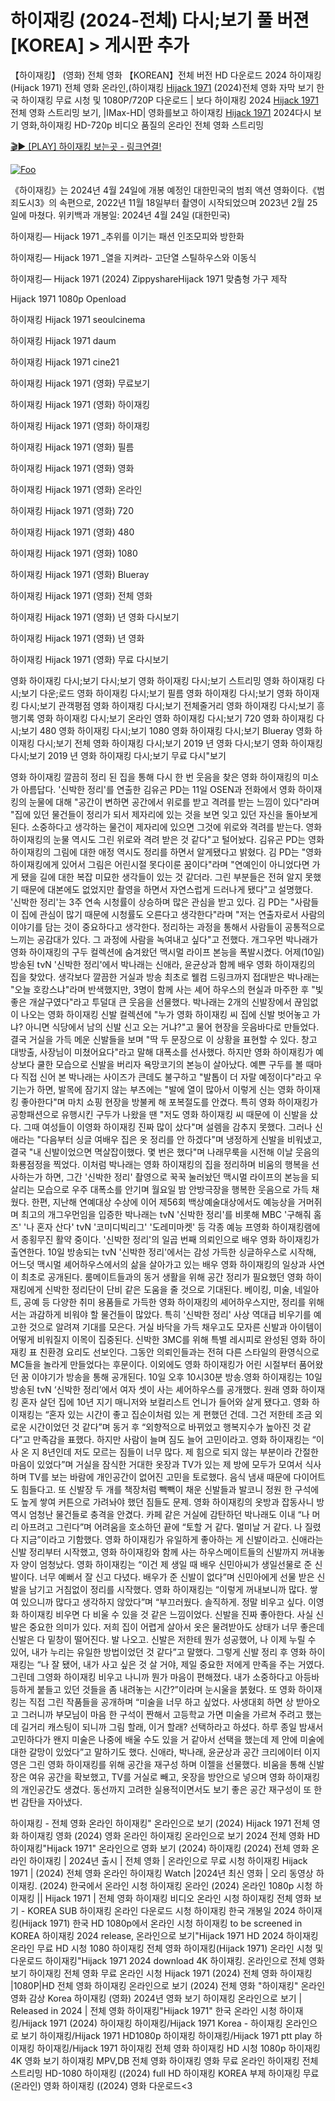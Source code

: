 # 하이재킹 (2024-전체) 다시;보기 풀 버젼 [KOREA] > 게시판 추가

【하이재킹】 (영화) 전체 영화 【KOREAN】전체 버전 HD 다운로드 2024 하이재킹(Hijack 1971) 전체 영화 온라인,(하이재킹 [Hijack 1971](https://jpflix.cloud/ko/movie/1147710) (2024)전체 영화 자막 보기 한국 하이재킹 무료 시청 및 1080P/720P 다운로드 | 보다 하이재킹 2024 [Hijack 1971](https://jpflix.cloud/ko/movie/1147710)전체 영화 스트리밍 보기, |IMax-HD| 영화를보고 하이재킹 [Hijack 1971](https://jpflix.cloud/ko/movie/1147710) 2024다시 보기 영화,하이재킹 HD-720p 비디오 품질의 온라인 전체 영화 스트리밍


[🎬▶ [PLAY] 하이재킹 보는곳 - 링크연결!](https://jpflix.cloud/ko/movie/1147710)


<a href="https://jpflix.cloud/ko/movie/1147710" rel="nofollow"><img src="https://camo.githubusercontent.com/917e6ed5c302499242165dcc02bdbce85c075fd21b35918eb9c0b771855261b8/68747470733a2f2f7374617469632e7769787374617469632e636f6d2f6d656469612f6232343966395f61646163386637306662336634356238383639313639366337376465313866337e6d76322e676966" alt="Foo" style="max-width: 100%;"></a>


《하이재킹》는 2024년 4월 24일에 개봉 예정인 대한민국의 범죄 액션 영화이다.《범죄도시3》의 속편으로, 2022년 11월 18일부터 촬영이 시작되었으며 2023년 2월 25일에 마쳤다. 위키백과 개봉일: 2024년 4월 24일 (대한민국)

하이재킹— Hijack 1971 _추위를 이기는 패션 인조모피와 방한화

하이재킹— Hijack 1971 _열을 지켜라- 고단열 스틸하우스와 이동식

하이재킹— Hijack 1971 (2024) ZippyshareHijack 1971 맞춤형 가구 제작

Hijack 1971 1080p Openload

하이재킹 Hijack 1971 seoulcinema

하이재킹 Hijack 1971 daum

하이재킹 Hijack 1971 cine21

하이재킹 Hijack 1971 (영화) 무료보기

하이재킹 Hijack 1971 (영화) 하이재킹

하이재킹 Hijack 1971 (영화) 하이재킹

하이재킹 Hijack 1971 (영화) 필름

하이재킹 Hijack 1971 (영화) 영화

하이재킹 Hijack 1971 (영화) 온라인

하이재킹 Hijack 1971 (영화) 720

하이재킹 Hijack 1971 (영화) 480

하이재킹 Hijack 1971 (영화) 1080

하이재킹 Hijack 1971 (영화) Blueray

하이재킹 Hijack 1971 (영화) 전체 영화

하이재킹 Hijack 1971 (영화) 년 영화 다시보기

하이재킹 Hijack 1971 (영화) 년 영화

하이재킹 Hijack 1971 (영화) 무료 다시보기

영화 하이재킹 다시;보기 다시;보기 영화 하이재킹 다시;보기 스트리밍 영화 하이재킹 다시;보기 다운;로드 영화 하이재킹 다시;보기 필름 영화 하이재킹 다시;보기 영화 하이재킹 다시;보기 관객평점 영화 하이재킹 다시;보기 전체줄거리 영화 하이재킹 다시;보기 흥행기록 영화 하이재킹 다시;보기 온라인 영화 하이재킹 다시;보기 720 영화 하이재킹 다시;보기 480 영화 하이재킹 다시;보기 1080 영화 하이재킹 다시;보기 Blueray 영화 하이재킹 다시;보기 전체 영화 하이재킹 다시;보기 2019 년 영화 다시;보기 영화 하이재킹 다시;보기 2019 년 영화 하이재킹 다시;보기 무료 다시"보기

영화 하이재킹 깔끔히 정리 된 집을 통해 다시 한 번 웃음을 찾은 영화 하이재킹의 미소가 아름답다. '신박한 정리'를 연출한 김유곤 PD는 11일 OSEN과 전화에서 영화 하이재킹의 눈물에 대해 "공간이 변하면 공간에서 위로를 받고 격려를 받는 느낌이 있다"라며 "집에 있던 물건들이 정리가 되서 제자리에 있는 것을 보면 잊고 있던 자신을 돌아보게 된다. 소중하다고 생각하는 물건이 제자리에 있으면 그것에 위로와 격려를 받는다. 영화 하이재킹의 눈물 역시도 그린 위로와 격려 받은 것 같다"고 털어놨다. 김유곤 PD는 영화 하이재킹의 그림에 대한 애정 역시도 정리를 하면서 알게됐다고 밝혔다. 김 PD는 "영화 하이재킹에게 있어서 그림은 어린시절 못다이룬 꿈이다"라며 "연예인이 아니었다면 가게 됐을 길에 대한 복잡 미묘한 생각들이 있는 것 같더라. 그린 부분들은 전혀 알지 못했기 때문에 대본에도 없었지만 촬영을 하면서 자연스럽게 드러나게 됐다"고 설명했다. '신박한 정리'는 3주 연속 시청률이 상승하며 많은 관심을 받고 있다. 김 PD는 "사람들이 집에 관심이 많기 때문에 시청률도 오른다고 생각한다"라며 "저는 연출자로서 사람의 이야기를 담는 것이 중요하다고 생각한다. 정리하는 과정을 통해서 사람들이 공통적으로 느끼는 공감대가 있다. 그 과정에 사람을 녹여내고 싶다"고 전했다. 개그우먼 박나래가 영화 하이재킹의 구두 컬렉션에 숨겨왔던 맥시멀 라이프 본능을 폭발시켰다. 어제(10일) 방송된 tvN '신박한 정리'에서 박나래는 신애라, 윤균상과 함께 배우 영화 하이재킹의 집을 찾았다. 생각보다 깔끔한 거실과 방송 최초로 웰컴 드링크까지 접대받은 박나래는 "오늘 호캉스냐"라며 반색했지만, 3명이 함께 사는 셰어 하우스의 현실과 마주한 후 "빛 좋은 개살구였다"라고 투덜대 큰 웃음을 선물했다. 박나래는 2개의 신발장에서 끊임없이 나오는 영화 하이재킹 신발 컬렉션에 "누가 영화 하이재킹 씨 집에 신발 벗어놓고 가냐? 아니면 식당에서 남의 신발 신고 오는 거냐?"고 물어 현장을 웃음바다로 만들었다. 결국 거실을 가득 메운 신발들을 보며 "딱 두 문장으로 이 상황을 표현할 수 있다. 창고 대방출, 사장님이 미쳤어요다"라고 말해 대폭소를 선사했다. 하지만 영화 하이재킹가 예상보다 쿨한 모습으로 신발을 버리자 욕망코기의 본능이 살아났다. 예쁜 구두를 볼 때마다 직접 신어 본 박나래는 사이즈가 큰데도 불구하고 "발톱이 더 자랄 예정이다"라고 우기는가 하면, 발목에 잠기지 않는 부츠에는 "발에 열이 많아서 이렇게 신는 영화 하이재킹 좋아한다"며 마치 쇼핑 현장을 방불케 해 포복절도를 안겼다. 특히 영화 하이재킹가 공항패션으로 유행시킨 구두가 나왔을 땐 "저도 영화 하이재킹 씨 때문에 이 신발을 샀다. 그때 여성들이 이영화 하이재킹 진짜 많이 샀다"며 설렘을 감추지 못했다. 그러나 신애라는 "다음부터 싱글 여배우 집은 옷 정리를 안 하겠다"며 냉정하게 신발을 비워냈고, 결국 "내 신발이었으면 멱살잡이했다. 몇 번은 했다"며 나래무룩을 시전해 이날 웃음의 화룡점정을 찍었다. 이처럼 박나래는 영화 하이재킹의 집을 정리하며 비움의 행복을 선사하는가 하면, 그간 '신박한 정리' 촬영으로 꾹꾹 눌러놨던 맥시멀 라이프의 본능을 되살리는 모습으로 우주 대폭소를 안기며 월요일 밤 안방극장을 행복한 웃음으로 가득 채웠다. 한편, 지난해 연예대상 수상에 이어 제56회 백상예술대상에서도 예능상을 거머쥐며 최고의 개그우먼임을 입증한 박나래는 tvN '신박한 정리'를 비롯해 MBC '구해줘 홈즈' '나 혼자 산다' tvN '코미디빅리그' '도레미마켓' 등 각종 예능 프영화 하이재킹램에서 종횡무진 활약 중이다. '신박한 정리'의 일곱 번째 의뢰인으로 배우 영화 하이재킹가 출연한다. 10일 방송되는 tvN '신박한 정리'에서는 감성 가득한 싱글하우스로 시작해, 어느덧 맥시멀 셰어하우스에서의 삶을 살아가고 있는 배우 영화 하이재킹의 일상과 사연이 최초로 공개된다. 룸메이트들과의 동거 생활을 위해 공간 정리가 필요했던 영화 하이재킹에게 신박한 정리단이 단비 같은 도움을 줄 것으로 기대된다. 베이킹, 미술, 네일아트, 공예 등 다양한 취미 용품들로 가득한 영화 하이재킹의 셰어하우스지만, 정리를 위해서는 과감하게 비워야 할 물건들이 많았다. 특히 '신박한 정리' 사상 역대급 비우기를 예고한 것으로 알려져 기대를 모은다. 거실 바닥을 가득 채우고도 모자른 신발과 아이템이 어떻게 비워질지 이목이 집중된다. 신박한 3MC를 위해 특별 레시피로 완성된 영화 하이재킹 표 친환경 요리도 선보인다. 그동안 의뢰인들과는 전혀 다른 스타일의 환영식으로 MC들을 놀라게 만들었다는 후문이다. 이외에도 영화 하이재킹가 어린 시절부터 품어왔던 꿈 이야기가 방송을 통해 공개된다. 10일 오후 10시30분 방송.영화 하이재킹는 10일 방송된 tvN ‘신박한 정리’에서 여자 셋이 사는 셰어하우스를 공개했다. 원래 영화 하이재킹 혼자 살던 집에 10년 지기 매니저와 보컬리스트 언니가 들어와 살게 됐다고. 영화 하이재킹는 “혼자 있는 시간이 좋고 집순이처럼 있는 게 편했던 건데. 그건 저한테 조금 외로운 시간이었던 것 같다”며 동거 후 “외향적으로 바뀌었고 행복지수가 높아진 것 같다”고 만족감을 표했다. 하지만 사람이 늘며 짐도 늘어 고민이라고. 영화 하이재킹는 “이사 온 지 8년인데 저도 모르는 짐들이 너무 많다. 제 힘으로 되지 않는 부분이라 간절한 마음이 있었다”며 거실을 잠식한 거대한 옷장과 TV가 있는 제 방에 모두가 모여서 식사하며 TV를 보는 바람에 개인공간이 없어진 고민을 토로했다. 음식 냄새 때문에 다이어트도 힘들다고. 또 신발장 두 개를 책장처럼 빽빽이 채운 신발들과 발코니 정원 한 구석에도 높게 쌓여 커튼으로 가려놔야 했던 짐들도 문제. 영화 하이재킹의 옷방과 잡동사니 방 역시 엄청난 물건들로 충격을 안겼다. 카페 같은 거실에 감탄하던 박나래도 이내 “나 머리 아프려고 그린다”며 어려움을 호소하던 끝에 “토할 거 같다. 멀미날 거 같다. 나 질렸다 지금”이라고 기함했다. 영화 하이재킹가 유일하게 좋아하는 게 신발이라고. 신애라는 신발 정리부터 시작했고, 영화 하이재킹와 함께 사는 하우스메이트들의 신발까지 꺼내놓자 양이 엄청났다. 영화 하이재킹는 “이건 제 생일 때 배우 신민아씨가 생일선물로 준 신발이다. 너무 예뻐서 잘 신고 다녔다. 배우가 준 신발이 없다”며 신민아에게 선물 받은 신발을 남기고 거침없이 정리를 시작했다. 영화 하이재킹는 “이렇게 꺼내보니까 많다. 쌓여 있으니까 많다고 생각하지 않았다”며 “부끄러웠다. 솔직하게. 정말 비우고 싶다. 이영화 하이재킹 비우면 다 비울 수 있을 것 같은 느낌이었다. 신발을 진짜 좋아한다. 사실 신발은 중요한 의미가 있다. 저희 집이 어렵게 살아서 옷은 물려받아도 상태가 너무 좋은데 신발은 다 밑창이 떨어진다. 발 나오고. 신발은 저한테 뭔가 성공했어, 나 이제 누릴 수 있어, 내가 누리는 유일한 방법이었던 것 같다”고 말했다. 그렇게 신발 정리 후 영화 하이재킹는 “나 잘 됐어, 내가 사고 싶은 것 살 거야, 제일 중요한 저에게 만족을 주는 거였다. 그린데 그영화 하이재킹 비우고 나니까 뭔가 마음이 편해졌다. 내가 소중하다고 아등바등하게 붙들고 있던 것들을 좀 내려놓는 시간?”이라며 눈시울을 붉혔다. 또 영화 하이재킹는 직접 그린 작품들을 공개하며 “미술을 너무 하고 싶었다. 사생대회 하면 상 받아오고 그러니까 부모님이 마음 한 구석이 짠해서 고등학교 가면 미술을 가르쳐 주려고 했는데 길거리 캐스팅이 되니까 그림 할래, 이거 할래? 선택하라고 하셨다. 하루 종일 밤새서 고민하다가 왠지 미술은 나중에 배울 수도 있을 거 같아서 선택을 했는데 제 안에 미술에 대한 갈망이 있었다”고 말하기도 했다. 신애라, 박나래, 윤균상과 공간 크리에이터 이지영은 그린 영화 하이재킹를 위해 공간을 재구성 하며 이젤을 선물했다. 비움을 통해 신발장은 여유 공간을 확보했고, TV를 거실로 빼고, 옷장을 방안으로 넣으며 영화 하이재킹의 개인공간도 생겼다. 동선까지 고려한 실용적이면서도 보기 좋은 공간 재구성이 또 한 번 감탄을 자아냈다.

하이재킹 - 전체 영화 온라인 하이재킹" 온라인으로 보기 (2024) Hijack 1971 전체 영화 하이재킹 영화 (2024) 영화 온라인 하이재킹 온라인으로 보기 2024 전체 영화 HD 하이재킹"Hijack 1971" 온라인으로 영화 보기 (2024) 하이재킹 (2024) 전체 영화 온라인 하이재킹 | 2024년 출시 | 전체 영화 | 온라인으로 무료 시청 하이재킹 Hijack 1971 | (2024) 전체 영화 온라인 하이재킹 Watch |2024년 최신 영화 | 오리 동영상 하이재킹. (2024) 한국에서 온라인 시청 하이재킹 온라인 (2024) 온라인 1080p 시청 하이재킹 || Hijack 1971 | 전체 영화 하이재킹 비디오 온라인 시청 하이재킹 전체 영화 보기 - KOREA SUB 하이재킹 온라인 다운로드 시청 하이재킹 한국 개봉일 2024 하이재킹(Hijack 1971) 한국 HD 1080p에서 온라인 시청 하이재킹 to be screened in KOREA 하이재킹 2024 release, 온라인으로 보기"Hijack 1971 HD 2024 하이재킹 온라인 무료 HD 시청 1080 하이재킹 전체 영화 하이재킹(Hijack 1971) 온라인 시청 및 다운로드 하이재킹"Hijack 1971 2024 download 4K 하이재킹. 온라인으로 전체 영화 보기 하이재킹 전체 영화 무료 온라인 시청 Hijack 1971 (2024) 전체 영화 하이재킹 |1080P|HD 전체 영화 하이재킹 온라인으로 보기 (2024) 전체 영화 "하이재킹" 온라인 영화 감상 Korea 하이재킹 (영화) 2024년 영화 보기 하이재킹 온라인으로 보기 | Released in 2024 | 전체 영화 하이재킹"Hijack 1971" 한국 온라인 시청 하이재킹/Hijack 1971 (2024) 하이재킹 하이재킹/Hijack 1971 Korea - 하이재킹 온라인으로 보기 하이재킹/Hijack 1971 HD1080p 하이재킹 하이재킹/Hijack 1971 ptt play 하이재킹 하이재킹/Hijack 1971 하이재킹 전체 영화 하이재킹 HD 시청 1080p 하이재킹 4K 영화 보기 하이재킹 MPV,DB 전체 영화 하이재킹 영화 무료 온라인 하이재킹 전체 스트리밍 HD-1080 하이재킹 ((2024) full HD 하이재킹 KOREA 부제 하이재킹 무료(온라인) 영화 하이재킹 ((2024) 영화 다운로드<3
